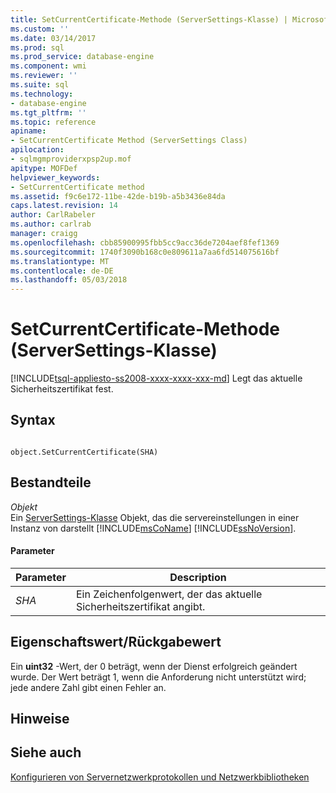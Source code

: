 ```yaml
---
title: SetCurrentCertificate-Methode (ServerSettings-Klasse) | Microsoft Docs
ms.custom: ''
ms.date: 03/14/2017
ms.prod: sql
ms.prod_service: database-engine
ms.component: wmi
ms.reviewer: ''
ms.suite: sql
ms.technology:
- database-engine
ms.tgt_pltfrm: ''
ms.topic: reference
apiname:
- SetCurrentCertificate Method (ServerSettings Class)
apilocation:
- sqlmgmproviderxpsp2up.mof
apitype: MOFDef
helpviewer_keywords:
- SetCurrentCertificate method
ms.assetid: f9c6e172-11be-42de-b19b-a5b3436e84da
caps.latest.revision: 14
author: CarlRabeler
ms.author: carlrab
manager: craigg
ms.openlocfilehash: cbb85900995fbb5cc9acc36de7204aef8fef1369
ms.sourcegitcommit: 1740f3090b168c0e809611a7aa6fd514075616bf
ms.translationtype: MT
ms.contentlocale: de-DE
ms.lasthandoff: 05/03/2018
---
```

# <a name="setcurrentcertificate-method-serversettings-class"></a>SetCurrentCertificate-Methode (ServerSettings-Klasse)
[!INCLUDE[tsql-appliesto-ss2008-xxxx-xxxx-xxx-md](../../../includes/tsql-appliesto-ss2008-xxxx-xxxx-xxx-md.md)]
  Legt das aktuelle Sicherheitszertifikat fest.  
  
## <a name="syntax"></a>Syntax  
  
```  
  
object.SetCurrentCertificate(SHA)  
```  
  
## <a name="parts"></a>Bestandteile  
 *Objekt*  
 Ein [ServerSettings-Klasse](../../../relational-databases/wmi-provider-configuration-classes/serversettings-class/serversettings-class.md) Objekt, das die servereinstellungen in einer Instanz von darstellt [!INCLUDE[msCoName](../../../includes/msconame-md.md)] [!INCLUDE[ssNoVersion](../../../includes/ssnoversion-md.md)].  
  
#### <a name="parameters"></a>Parameter  
  
|Parameter|Description|  
|---------------|-----------------|  
|*SHA*|Ein Zeichenfolgenwert, der das aktuelle Sicherheitszertifikat angibt.|  
  
## <a name="property-valuereturn-value"></a>Eigenschaftswert/Rückgabewert  
 Ein **uint32** -Wert, der 0 beträgt, wenn der Dienst erfolgreich geändert wurde. Der Wert beträgt 1, wenn die Anforderung nicht unterstützt wird; jede andere Zahl gibt einen Fehler an.  
  
## <a name="remarks"></a>Hinweise  
  
## <a name="see-also"></a>Siehe auch  
 [Konfigurieren von Servernetzwerkprotokollen und Netzwerkbibliotheken](http://msdn.microsoft.com/library/ms177485\(v=sql.100\).aspx)  
  
  
